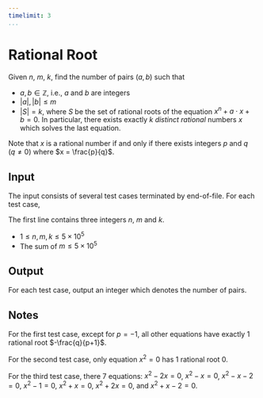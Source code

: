 ```yaml
---
timelimit: 3
...
```


# Rational Root

Given $n$, $m$, $k$, find the number of pairs $(a, b)$ such that

* $a, b \in \mathbb{Z}$, i.e., $a$ and $b$ are integers
* $|a|, |b| \leq m$
* $|S| = k$, where $S$ be the set of rational roots of the equation $x^n + a \cdot x + b = 0$. In particular, there exists exactly $k$ *distinct* *rational* numbers $x$ which solves the last equation.

Note that $x$ is a rational number if and only if there exists integers $p$ and $q$ ($q \neq 0$) where $x = \frac{p}{q}$.

## Input

The input consists of several test cases terminated by end-of-file. For each test case,

The first line contains three integers $n$, $m$ and $k$.

* $1 \leq n, m, k \leq 5 \times 10^5$
* The sum of $m \leq 5 \times 10^5$

## Output

For each test case, output an integer which denotes the number of pairs.

<!--SAMPLES-->

## Notes

For the first test case, except for $p=-1$, all other equations have exactly $1$ rational root $-\frac{q}{p+1}$.

For the second test case, only equation $x^2=0$ has $1$ rational root $0$.

For the third test case, there $7$ equations: $x^2-2x=0$, $x^2-x=0$, $x^2-x-2=0$, $x^2-1=0$, $x^2+x=0$, $x^2+2x=0$, and $x^2+x-2=0$.
